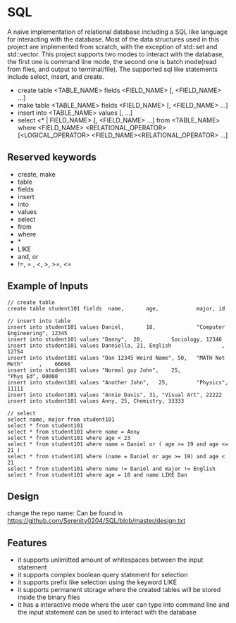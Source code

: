 # SQL

A naive implementation of relational database including a SQL like language for interacting with the database.
Most of the data structures used in this project are implemented from scratch, with the exception of std::set and std::vector. This
project supports two modes to interact with the database, the first one is command line mode, the second one is batch mode(read from files, and output to terminal/file). The supported sql like statements include select, insert, and create.

- create table <TABLE_NAME> fields <FIELD_NAME> [, <FIELD_NAME> ...]
- make table <TABLE_NAME> fields <FIELD_NAME> [, <FIELD_NAME> ...]
- insert into <TABLE_NAME> values <VALUE> [, <VALUE> ...]
- select <\* | FIELD_NAME> [, <FIELD_NAME> ...] from <TABLE_NAME> where <FIELD_NAME> <RELATIONAL_OPERATOR> <VALUE> [<LOGICAL_OPERATOR> <FIELD_NAME><RELATIONAL_OPERATOR> <VALUE> ...]

## Reserved keywords

- create, make
- table
- fields
- insert
- into
- values
- select
- from
- where
- \*
- LIKE
- and, or
- !=, = , <, >, >=, <=

## Example of Inputs
```
// create table
create table student101 fields  name, 		age, 			major, id

// insert into table
insert into student101 values Daniel, 		18, 			"Computer Engineering", 12345
insert into student101 values "Danny", 	20, 		Sociology, 12346
insert into student101 values Danniella, 21, English                , 12754
insert into student101 values "Dan 12345 Weird Name", 50, 	"MATH Not Meth"     ,    66666
insert into student101 values "Normal guy John",	25, 			"Phys Ed", 00000
insert into student101 values "Another John",	25, 		"Physics", 11111
insert into student101 values "Annie Davis", 31, "Visual Art", 22222
insert into student101 values Anny, 25, Chemistry, 33333

// select
select name, major from student101
select * from student101
select * from student101 where name = Anny
select * from student101 where age < 23
select * from student101 where name = Daniel or ( age >= 19 and age <= 21 )
select * from student101 where (name = Daniel or age >= 19) and age < 21 
select * from student101 where name != Daniel and major != English
select * from student101 where age = 18 and name LIKE Dan
```
## Design

change the repo name:
Can be found in https://github.com/Serenity0204/SQL/blob/master/design.txt

## Features

- it supports unlimitted amount of whitespaces between the input statement
- it supports complex boolean query statement for selection
- it supports prefix like selection using the keyword LIKE
- it supports permanent storage where the created tables will be stored inside the binary files
- it has a interactive mode where the user can type into command line and the input statement can be used to interact with the database
